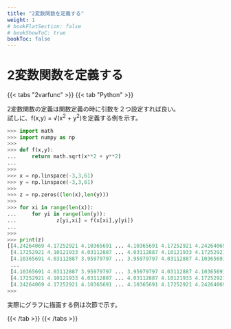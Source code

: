 ```yaml
---
title: "2変数関数を定義する"
weight: 1
# bookFlatSection: false
# bookShowToC: true
bookToc: false
---
```


# 2変数関数を定義する


{{< tabs "2varfunc" >}}
{{< tab "Python" >}}

2変数関数の定義は関数定義の時に引数を２つ設定すれば良い。  
試しに、f(x,y) = √(x<sup>2</sup> + y<sup>2</sup>)を定義する例を示す。  

```python
>>> import math
>>> import numpy as np
>>> 
>>> def f(x,y):
...     return math.sqrt(x**2 + y**2)
... 
>>> 
>>> x = np.linspace(-3,3,61)
>>> y = np.linspace(-3,3,61)
>>> 
>>> z = np.zeros((len(x),len(y)))
>>> 
>>> for xi in range(len(x)):
...     for yi in range(len(y)):
...             z[yi,xi] = f(x[xi],y[yi])
... 
>>> 
>>> print(z)
[[4.24264069 4.17252921 4.10365691 ... 4.10365691 4.17252921 4.24264069]
 [4.17252921 4.10121933 4.03112887 ... 4.03112887 4.10121933 4.17252921]
 [4.10365691 4.03112887 3.95979797 ... 3.95979797 4.03112887 4.10365691]
 ...
 [4.10365691 4.03112887 3.95979797 ... 3.95979797 4.03112887 4.10365691]
 [4.17252921 4.10121933 4.03112887 ... 4.03112887 4.10121933 4.17252921]
 [4.24264069 4.17252921 4.10365691 ... 4.10365691 4.17252921 4.24264069]]
>>> 
```

実際にグラフに描画する例は次節で示す。

{{< /tab >}}
{{< /tabs >}}


